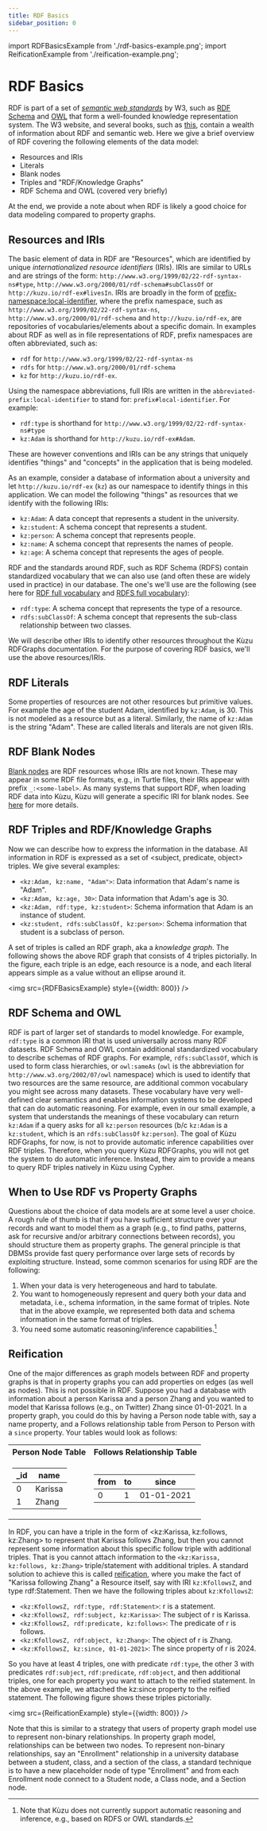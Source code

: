 ```yaml
---
title: RDF Basics
sidebar_position: 0
---
```


import RDFBasicsExample from './rdf-basics-example.png';
import ReificationExample from './reification-example.png';

# RDF Basics
RDF is part of a set of *[semantic web standards](https://www.w3.org/2001/sw/wiki/Main_Page)* by W3,
such as [RDF Schema](https://www.w3.org/TR/rdf-schema/) and [OWL](https://www.w3.org/OWL/) that form
a well-founded knowledge representation system. The W3 website, and several books, such as 
[this](https://www.amazon.com/Semantic-Web-Working-Ontologist-Effective/dp/0123859654), contain a 
wealth of information about RDF and semantic web. Here we give a brief overview of RDF covering
the following elements of the data model:
- Resources and IRIs
- Literals
- Blank nodes
- Triples and "RDF/Knowledge Graphs"
- RDF Schema and OWL (covered very briefly)

At the end, we provide a note about when RDF is likely a good choice 
for data modeling compared to property graphs.

## Resources and IRIs

The basic element of data in RDF are "Resources", 
which are identified by
unique *internationalized resource identifiers* (IRIs). IRIs are similar to URLs
and are strings of the form: `http://www.w3.org/1999/02/22-rdf-syntax-ns#type`,
`http://www.w3.org/2000/01/rdf-schema#subClassOf` or `http://kuzu.io/rdf-ex#livesIn`.
IRIs are broadly in the form of <prefix-namespace:local-identifier>, where the prefix
namespace, such as `http://www.w3.org/1999/02/22-rdf-syntax-ns`,
`http://www.w3.org/2000/01/rdf-schema` and `http://kuzu.io/rdf-ex`,
are repositories of vocabularies/elements about a specific domain.
In examples about RDF as well as in file representations of RDF,
prefix namespaces are often abbreviated, such as:
- `rdf` for `http://www.w3.org/1999/02/22-rdf-syntax-ns`
- `rdfs` for `http://www.w3.org/2000/01/rdf-schema`
- `kz` for `http://kuzu.io/rdf-ex`.

Using the namespace abbreviations, full IRIs are written 
in the `abbreviated-prefix:local-identifier` to stand for: `prefix#local-identifier`.
For example:
- `rdf:type` is shorthand for `http://www.w3.org/1999/02/22-rdf-syntax-ns#type`
- `kz:Adam` is shorthand for `http://kuzu.io/rdf-ex#Adam`.

These are however conventions and IRIs can be any strings that uniquely identifies "things" and "concepts"
in the application that is being modeled. 

As an example, consider a database of information about a university
and let `http://kuzu.io/rdf-ex` (`kz`) as our namespace to identify
things in this application. We can model the following "things" as resources
that we identify with the following IRIs:
- `kz:Adam`: A data concept that represents a student in the university.
- `kz:student`: A schema concept that represents a student.
- `kz:person`: A schema concept that represents people.
- `kz:name`: A schema concept that represents the names of people.
- `kz:age`: A schema concept that represents the ages of people.

RDF and the standards around RDF, such as RDF Schema (RDFS) contain
standardized vocabulary that we can also use (and often these are widely
used in practice) in our database. The one's we'll use are the following
(see here for [RDF full vocabulary](https://www.w3.org/1999/02/22-rdf-syntax-ns) 
and [RDFS full vocabulary](http://www.w3.org/2000/01/rdf-schema)):
- `rdf:type`: A schema concept that represents the type of a resource.
- `rdfs:subClassOf`: A schema concept that represents the sub-class relationship between two classes.

We will describe other IRIs to identify other resources throughout the
Kùzu RDFGraphs documentation. For the purpose of covering RDF basics, 
we'll use the above resources/IRIs.

## RDF Literals
Some properties of resources are not other resources but primitive values.
For example the age of the student Adam, identified by `kz:Adam`, is 30.
This is not modeled as a resource but as a literal. Similarly, the name
of `kz:Adam` is the string "Adam". These are called literals and literals
are not given IRIs.


## RDF Blank Nodes
[Blank nodes](https://www.w3.org/TR/rdf11-concepts/#section-blank-nodes) are RDF resources
whose IRIs are not known. These may appear in some RDF file formats, e.g.,
in Turtle files, their IRIs appear with prefix `_:<some-label>`. As many systems
that support RDF, when loading RDF data into Kùzu, Kùzu will generate
a specific IRI for blank nodes. See [here](./rdf-import#blank-nodes) for more details.

## RDF Triples and RDF/Knowledge Graphs
Now we can describe how to express the information in the database.
All information in RDF is expressed as a set of <subject, predicate, object>
triples. We give several examples:
- `<kz:Adam, kz:name, "Adam">`: Data information that Adam's name is "Adam".
- `<kz:Adam, kz:age, 30>`: Data information that Adam's age is 30.
- `<kz:Adam, rdf:type, kz:student>`: Schema information that Adam is an instance of student.
- `<kz:student, rdfs:subClassOf, kz:person>`: Schema information that student is a subclass of person.

A set of triples is called an RDF graph, aka a *knowledge graph*. The following shows the 
above RDF graph that consists of 4 triples pictorially. In the figure, each triple
is an edge, each resource is a node, and each literal appears simple as a value without
an ellipse around it.

<img src={RDFBasicsExample} style={{width: 800}} />

## RDF Schema and OWL

RDF is part of larger set of standards to model knowledge.
For example, `rdf:type` is a common IRI that is used universally
across many RDF datasets. RDF Schema and OWL contain additional
standardized vocabulary to describe schemas of RDF graphs. For example,
`rdfs:subClassOf`, which is used to form class hierarchies,
or `owl:sameAs` (`owl` is the abbreviation for 
`http://www.w3.org/2002/07/owl` namespace) which is used to
identify that two resources are the same resource, 
are additional common vocabulary you might see across many datasets. 
These vocabulary have very well-defined clear semantics and enables
information systems to be developed that can do automatic reasoning.
For example, even in our small example, a system that understands
the meanings of these vocabulary can return `kz:Adam` if a query
asks for all `kz:person` resources (b/c `kz:Adam` is a `kz:student`,
which is an `rdfs:subClassOf` `kz:person`). The goal of Kùzu RDFGraphs,
for now, is not to provide automatic inference capabilities over RDF triples.
Therefore, when you query Kùzu RDFGraphs, you will not get the system
to do automatic inference.
Instead, they aim to provide a means to query RDF triples
natively in Kùzu using Cypher.

## When to Use RDF vs Property Graphs

Questions about the choice of data models are at some level a user choice. 
A rough rule of thumb is that if you have sufficient structure over your 
records and want to model them as a graph (e.g., to find paths, patterns, ask for 
recursive and/or arbitrary connections between records), you should
structure them as property graphs. 
The general principle is that DBMSs provide fast query performance over 
large sets of records by exploiting structure. Instead, some common
scenarios for using RDF are the following:
1. When your data is very heterogeneous and hard to tabulate.
2. You want to homogeneously represent and query both your data and metadata, i.e., schema information,
   in the same format of triples. Note that in the above example, we 
   represented both data and schema information in the same format of triples.
3. You need some automatic reasoning/inference capabilities.[^1]

[^1]: Note that Kùzu does not currently support automatic reasoning and inference, e.g., based on RDFS or OWL standards.


## Reification
One of the major differences as graph models between RDF and property graphs is that in property
graphs you can add properties on edges (as well as nodes). This is not possible in RDF.
Suppose you had a database with information about a person Karissa and a person Zhang
and you wanted to model that Karissa follows (e.g., on Twitter) Zhang since 01-01-2021. In a property graph, you could
do this by having a Person node table with, say a name property, and a Follows relationship table 
from Person to Person with a `since` property. Your tables would look as follows:


<table>
<tr><th>Person Node Table</th> <th>Follows Relationship Table</th></tr>
<tr><td>

|_id | name | 
|--| -- |
| 0 | Karissa |
| 1 | Zhang |

</td><td>

| from | to | since |
| -- | -- | -- | 
| 0  | 1 | 01-01-2021 |

</td></tr> 
</table>

In RDF, you can have a triple in the form of <kz:Karissa, kz:follows, kz:Zhang>
to represent that Karissa follows Zhang, 
but then you cannot represent some information about this specific follow triple
with additional triples. That is you cannot attach information to the
`<kz:Karissa, kz:follows, kz:Zhang>` triple/statement with additional triples. A standard solution to
achieve this is called [reification](https://www.w3.org/wiki/RdfReification), where you make the fact of "Karissa following
Zhang" a Resource itself, say with IRI `kz:KfollowsZ`, and type rdf:Statement.
Then we have the following triples about `kz:KfollowsZ`:
- `<kz:KfollowsZ, rdf:type, rdf:Statement>`: r is a statement.
- `<kz:KfollowsZ, rdf:subject, kz:Karissa>`: The subject of r is Karissa.
- `<kz:KfollowsZ, rdf:predicate, kz:follows>`: The predicate of r is follows.
- `<kz:KfollowsZ, rdf:object, kz:Zhang>`: The object of r is Zhang.
- `<kz:KfollowsZ, kz:since, 01-01-2021>`: The since property of r is 2024.

So you have at least 4 triples, one with predicate `rdf:type`, the other 3 with predicates
`rdf:subject`, `rdf:predicate`, `rdf:object`, and then additional triples, one for each property you want
to attach to the reified statement. In the above example, we attached the kz:since property to the reified statement.
The following figure shows these triples pictorially.

<img src={ReificationExample} style={{width: 800}} />


Note that this is similar to a strategy that users of property graph model
use to represent non-binary relationships. In property graph model,
relationships can be between two nodes. To represent non-binary relationships,
say an "Enrollment" relationship in a university database 
between a student, class, and a section of the class, 
a standard technique is to have a new placeholder node of type "Enrollment" and 
from each Enrollment node connect to a Student node, a Class node, and a Section node.
